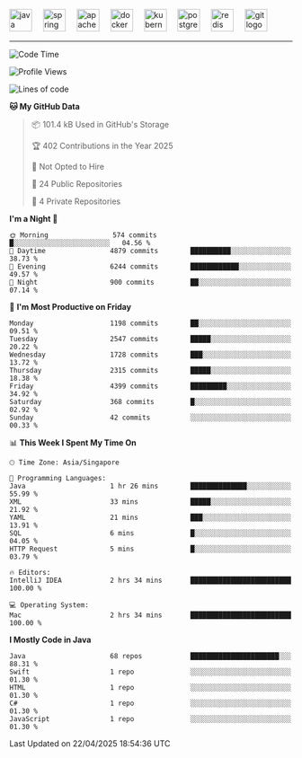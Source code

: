 <p align="left">
  <img src="https://cdn.jsdelivr.net/gh/devicons/devicon/icons/java/java-original.svg" height="40" alt="java logo"  />
  <img width="12" />
  <img src="https://cdn.jsdelivr.net/gh/devicons/devicon/icons/spring/spring-original.svg" height="40" alt="spring logo"  />
  <img width="12" />
  <img src="https://cdn.jsdelivr.net/gh/devicons/devicon/icons/apachekafka/apachekafka-original.svg" height="40" alt="apachekafka logo"  />
  <img width="12" />
  <img src="https://cdn.jsdelivr.net/gh/devicons/devicon/icons/docker/docker-original.svg" height="40" alt="docker logo"  />
  <img width="12" />
  <img src="https://cdn.jsdelivr.net/gh/devicons/devicon/icons/kubernetes/kubernetes-plain.svg" height="40" alt="kubernetes logo"  />
  <img width="12" />
  <img src="https://cdn.jsdelivr.net/gh/devicons/devicon/icons/postgresql/postgresql-original.svg" height="40" alt="postgresql logo"  />
  <img width="12" />
  <img src="https://cdn.jsdelivr.net/gh/devicons/devicon/icons/redis/redis-original.svg" height="40" alt="redis logo"  />
  <img width="12" />
  <img src="https://cdn.jsdelivr.net/gh/devicons/devicon/icons/git/git-original.svg" height="40" alt="git logo"  />
</p>


<!--<img src="https://media.giphy.com/media/LnQjpWaON8nhr21vNW/giphy.gif" width="60"> <em><b>I love connecting with different people</b> so if you want to say <b>hi, I'll be happy to meet you more!</b> 😊 </em> -->

---
<!--START_SECTION:waka-->
![Code Time](http://img.shields.io/badge/Code%20Time-2%2C293%20hrs%208%20mins-blue)

![Profile Views](http://img.shields.io/badge/Profile%20Views-6-blue)

![Lines of code](https://img.shields.io/badge/From%20Hello%20World%20I%27ve%20Written-3.6%20million%20lines%20of%20code-blue)

**🐱 My GitHub Data** 

> 📦 101.4 kB Used in GitHub's Storage 
 > 
> 🏆 402 Contributions in the Year 2025
 > 
> 🚫 Not Opted to Hire
 > 
> 📜 24 Public Repositories 
 > 
> 🔑 4 Private Repositories 
 > 
**I'm a Night 🦉** 

```text
🌞 Morning                574 commits         █░░░░░░░░░░░░░░░░░░░░░░░░   04.56 % 
🌆 Daytime                4879 commits        ██████████░░░░░░░░░░░░░░░   38.73 % 
🌃 Evening                6244 commits        ████████████░░░░░░░░░░░░░   49.57 % 
🌙 Night                  900 commits         ██░░░░░░░░░░░░░░░░░░░░░░░   07.14 % 
```
📅 **I'm Most Productive on Friday** 

```text
Monday                   1198 commits        ██░░░░░░░░░░░░░░░░░░░░░░░   09.51 % 
Tuesday                  2547 commits        █████░░░░░░░░░░░░░░░░░░░░   20.22 % 
Wednesday                1728 commits        ███░░░░░░░░░░░░░░░░░░░░░░   13.72 % 
Thursday                 2315 commits        █████░░░░░░░░░░░░░░░░░░░░   18.38 % 
Friday                   4399 commits        █████████░░░░░░░░░░░░░░░░   34.92 % 
Saturday                 368 commits         █░░░░░░░░░░░░░░░░░░░░░░░░   02.92 % 
Sunday                   42 commits          ░░░░░░░░░░░░░░░░░░░░░░░░░   00.33 % 
```


📊 **This Week I Spent My Time On** 

```text
🕑︎ Time Zone: Asia/Singapore

💬 Programming Languages: 
Java                     1 hr 26 mins        ██████████████░░░░░░░░░░░   55.99 % 
XML                      33 mins             █████░░░░░░░░░░░░░░░░░░░░   21.92 % 
YAML                     21 mins             ███░░░░░░░░░░░░░░░░░░░░░░   13.91 % 
SQL                      6 mins              █░░░░░░░░░░░░░░░░░░░░░░░░   04.05 % 
HTTP Request             5 mins              █░░░░░░░░░░░░░░░░░░░░░░░░   03.79 % 

🔥 Editors: 
IntelliJ IDEA            2 hrs 34 mins       █████████████████████████   100.00 % 

💻 Operating System: 
Mac                      2 hrs 34 mins       █████████████████████████   100.00 % 
```

**I Mostly Code in Java** 

```text
Java                     68 repos            ██████████████████████░░░   88.31 % 
Swift                    1 repo              ░░░░░░░░░░░░░░░░░░░░░░░░░   01.30 % 
HTML                     1 repo              ░░░░░░░░░░░░░░░░░░░░░░░░░   01.30 % 
C#                       1 repo              ░░░░░░░░░░░░░░░░░░░░░░░░░   01.30 % 
JavaScript               1 repo              ░░░░░░░░░░░░░░░░░░░░░░░░░   01.30 % 
```




 Last Updated on 22/04/2025 18:54:36 UTC
<!--END_SECTION:waka-->


<!--
**SimakovIgor/SimakovIgor** is a ✨ _special_ ✨ repository because its `README.md` (this file) appears on your GitHub profile.

Here are some ideas to get you started:

- 🔭 I’m currently working on ...
- 🌱 I’m currently learning ...
- 👯 I’m looking to collaborate on ...
- 🤔 I’m looking for help with ...
- 💬 Ask me about ...
- 📫 How to reach me: ...
- 😄 Pronouns: ...
- ⚡ Fun fact: ...
-->

